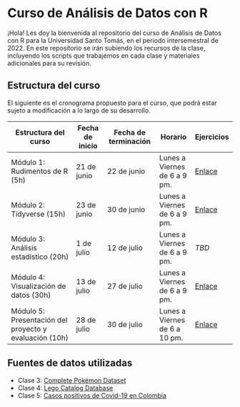 # Curso de Análisis de Datos con R

¡Hola! Les doy la bienvenida al repositorio del curso de Análisis de Datos con R para la Universidad Santo Tomás, en el periodo intersemestral de 2022. En este repositorio se irán subiendo los recursos de la clase, incluyendo los scripts que trabajemos en cada clase y materiales adicionales para su revisión.

## Estructura del curso

El siguiente es el cronograma propuesto para el curso, que podrá estar sujeto a modificación a lo largo de su desarrollo.

| Estructura del curso | Fecha de inicio | Fecha de terminación | Horario | Ejercicios |
| ---- | ----- | ----- | ---- | ---- |
| Módulo 1: Rudimentos de R (5h) | 21 de junio | 22 de junio | Lunes a Viernes <br> de 6 a 9 pm. | [Enlace](https://github.com/camartinezbu/2022-Intersemestral-R-USTA/blob/main/Modulo_1/Ejercicios_Modulo_1.md)
| Módulo 2: Tidyverse (15h) | 23 de junio | 30 de junio | Lunes a Viernes <br> de 6 a 9 pm. | [Enlace](https://github.com/camartinezbu/2022-Intersemestral-R-USTA/blob/main/Modulo_2/Ejercicios_Modulo_2.md)
| Módulo 3: Análisis estadístico (20h) | 1 de julio | 12 de julio | Lunes a Viernes <br> de 6 a 9 pm. | *TBD*
| Módulo 4: Visualización de datos (30h) | 13 de julio | 27 de julio | Lunes a Viernes <br> de 6 a 9 pm. | [Enlace](https://github.com/camartinezbu/2022-Intersemestral-R-USTA/blob/main/Modulo_4/Ejercicios_Modulo_4.md)
| Módulo 5: Presentación del proyecto y evaluación (10h) | 28 de julio | 30 de julio | Lunes a Viernes <br> de 6 a 10 pm. | [Enlace](https://github.com/camartinezbu/2022-Intersemestral-R-USTA/blob/main/Modulo_5/Taller_final.md)

## Fuentes de datos utilizadas

- Clase 3: [Complete Pokémon Dataset](https://www.kaggle.com/datasets/mariotormo/complete-pokemon-dataset-updated-090420)
- Clase 4: [Lego Catalog Database](https://rebrickable.com/downloads/)
- Clase 5: [Casos positivos de Covid-19 en Colombia](https://www.datos.gov.co/Salud-y-Protecci-n-Social/Casos-positivos-de-COVID-19-en-Colombia/gt2j-8ykr/data)
